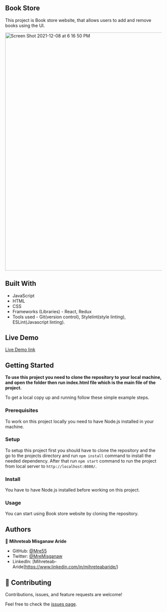 ## Book Store

This project is Book store website, that allows users to add and remove books using the UI.

<img width="765" alt="Screen Shot 2021-12-08 at 6 16 50 PM" src="https://user-images.githubusercontent.com/34578631/150406323-95869d53-2b47-49b6-aceb-d4e0535c78da.png">



## Built With

- JavaScript
- HTML
- CSS
- Frameworks (Libraries) - React, Redux
- Tools used - Git(version control), Stylelint(style linting), ESLint(Javascript linting).

## Live Demo

[Live Demo link](https://mre55.github.io/bookstore/)

## Getting Started

**To use this project you need to clone the repository to your local machine, and open the folder then run index.html file which is the main file of the project.**

To get a local copy up and running follow these simple example steps.

### Prerequisites

To work on this project locally you need to have Node.js installed in your machine.

### Setup

To setup this project first you should have to clone the repository and the go to the projects directory and run `npm install` command to install the needed dependency. After that run `npm start` command to run the project from local server to `http://localhost:8080/`.

### Install

You have to have Node.js installed before working on this project.

### Usage

You can start using Book store website by cloning the repository.


## Authors

👤 **Mihreteab Misganaw Aride**

- GitHub: [@Mre55](https://github.com/Mre55)
- Twitter: [@MreMisganaw](https://twitter.com/MreMisganaw)
- LinkedIn: [Mihreteab-Aride]https://www.linkedin.com/in/mihreteabaride/)

## 🤝 Contributing

Contributions, issues, and feature requests are welcome!

Feel free to check the [issues page](../../issues/).
